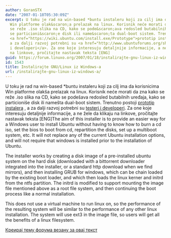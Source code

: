 ```yaml
---
author: GoranSTX
date: "2007-01-18T05:30:09Z"
excerpt: U toku je rad na win-based *buntu instaleru koji za cilj ima da korisnicima
  Win platforme olak&scaron;a prelazak na linux. Korisnik neće morati da zna kako
  se reže .iso slika na CD, kako se pode&scaron;ava redosled butabilnih uređaja, kako
  se particioni&scaron;e disk ili name&scaron;ta dual-boot sistem. Trenutno postoji
  <a href="https://wiki.ubuntu.com/install.exe/Prototype">prototip instalera</a> ,
  a za dalji razvoj potrebni su <a href="http://www.ubuntuforums.org/showthread.php?t=338279">testeri
  i developeri</a>. Za one koje interesuju detaljnije informacije, a ne žele da klikaju
  na linkove, pročitajte nastavak teksta [ENG]
guid: https://forum.linuxo.org/2007/01/18/instalirajte-gnu-linux-iz-windows-a/
id: 1543
title: Instalirajte GNU/Linux iz Windows-a
url: /instalirajte-gnu-linux-iz-windows-a/
---
```

U toku je rad na win-based *buntu instaleru koji za cilj ima da korisnicima Win platforme olak&scaron;a prelazak na linux. Korisnik neće morati da zna kako se reže .iso slika na CD, kako se pode&scaron;ava redosled butabilnih uređaja, kako se particioni&scaron;e disk ili name&scaron;ta dual-boot sistem. Trenutno postoji [prototip instalera](https://wiki.ubuntu.com/install.exe/Prototype) , a za dalji razvoj potrebni su [testeri i developeri](http://www.ubuntuforums.org/showthread.php?t=338279). Za one koje interesuju detaljnije informacije, a ne žele da klikaju na linkove, pročitajte nastavak teksta [ENG]<!--break-->The aim of this installer is to provide an easier way for a Windows user to install Ubuntu without having to know how to burn a cd iso, set the bios to boot from cd, repartition the disks, set up a multiboot system, etc. It will not replace any of the current Ubuntu installation options, and will not require that windows is installed prior to the installation of Ubuntu.

The installer works by creating a disk image of a pre-installed ubuntu system on the hard disk (downloaded with a bittorrent downloader integrated into the installer, or a standard http download when we find mirrors), and then installing GRUB for windows, which can be chain loaded by the existing boot loader, and which then loads the linux kerner and initrd from the ntfs partition. The initrd is modified to support mounting the image file mentioned above as a root file system, and then continuing the boot process like a normal installation.

This does not use a virtual machine to run linux on, so the performance of the resulting system will be similar to the performance of any other linux installation. The system will use ext3 in the image file, so users will get all the benefits of a linux filesystem.

[Креирај тему форума везану за овај текст](https://linuxo.org/nova-tema-na-forumu/?se_pid=1543)